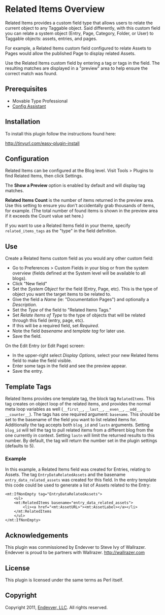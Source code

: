 # Related Items Overview

Related Items provides a custom field type that allows users to relate the
current object to any Taggable object. Said differently, with this custom
field you can relate a system object (Entry, Page, Category, Folder, or User)
to Taggable objects: assets, entries, and pages.

For example, a Related Items custom field configured to relate Assets to Pages
would allow the published Page to display related Assets.

Use the Related Items custom field by entering a tag or tags in the field. The
resulting matches are displayed in a "preview" area to help ensure the correct
match was found.


## Prerequisites

* Movable Type Professional
* [Config Assistant](https://github.com/openmelody/mt-plugin-configassistant/downloads)

## Installation

To install this plugin follow the instructions found here:

<http://tinyurl.com/easy-plugin-install>

## Configuration

Related Items can be configured at the Blog level. Visit Tools > Plugins to
find Related Items, then click Settings.

The **Show a Preview** option is enabled by default and will display tag
matches.

**Related Items Count** is the number of items returned in the preview area.
Use this setting to ensure you don't accidentally grab thousands of items, for
example. (The total number of found items is shown in the preview area if it
exceeds the Count value set here.)

If you want to use a Related Items field in your theme, specify
`related_items_tags` as the "type" in the field definition.

## Use

Create a Related Items custom field as you would any other custom field:

* Go to Preferences > Custom Fields in your blog or from the system overview 
  (fields defined at the System level will be available to all blogs).
* Click "New field"
* Set the *System Object* for the field (Entry, Page, etc). This is the type 
  of object you want the target items to be related to.
* Give the field a *Name* (ie: "Documentation Pages") and optionally a 
  *Description.*
* Set the *Type* of the field to "Related Items Tags."
* Set *Relate Items of Type* to the type of objects that will be related 
  through this field (entry, page, etc).
* If this will be a required field, set *Required*.
* Note the field *basename* and *template tag* for later use.
* Save the field.

On the Edit Entry (or Edit Page) screen:

* In the upper-right select *Display Options,* select your new Related Items 
  field to make the field visible.
* Enter some tags in the field and see the preview appear.
* Save the entry.

## Template Tags

Related Items provides one template tag, the block tag `RelatedItems`. This
tag creates on object loop of the related items, and provides the normal meta
loop variables as well (`__first__`, `__last__`, `__even__`, `__odd__`,
`__counter__`). The tags has one required argument: `basename`. This should be
set to the basename of the field you want to list related items for.
Additionally the tag accepts both `blog_id` and `lastn` arguments. Setting
`blog_id` will tell the tag to pull related items from a different blog from
the one currently in context. Setting `lastn` will limit the returned results
to this number. By default, the tag will return the number set in the plugin
settings (defaults to 5).

### Example

In this example, a Related Items field was created for Entries, relating to
Assets. The tag `EntryDataRelatedAssets` and the basename
`entry_data_related_assets` was created for this field. In the entry template
this code could be used to generate a list of Assets related to the Entry:

    <mt:IfNonEmpty tag="EntryDataRelatedAssets">
        <ul>
        <mt:RelatedItems basename="entry_data_related_assets">
            <li><a href="<mt:AssetURL>"><mt:AssetLabel></a></li>
        </mt:RelatedItems
        </ul>
    </mt:IfNonEmpty>

## Acknowledgements

This plugin was commissioned by Endevver to Steve Ivy of Wallrazer. Endevver
is proud to be partners with Wallrazer. <http://wallrazer.com>

## License

This plugin is licensed under the same terms as Perl itself.

## Copyright

Copyright 2011, [Endevver, LLC](http://endevver.com). All rights reserved.

